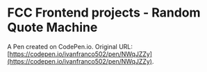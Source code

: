 # FCC Frontend projects - Random Quote Machine

A Pen created on CodePen.io. Original URL: [https://codepen.io/ivanfranco502/pen/NWqJZZy](https://codepen.io/ivanfranco502/pen/NWqJZZy).


